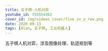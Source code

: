 ```yaml
---
title: 五子棋-人机对弈
youtube_id: 755554362
cover_id: img/videos_cover/five_in_a_row.png
date: 2020-09-13
tags: [Alan, 五子棋, 工业机器人]
---
```


五子棋人机对弈，涉及图像处理、轨迹规划等
